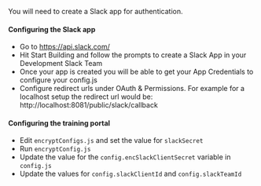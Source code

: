 You will need to create a Slack app for authentication.

#### Configuring the Slack app

- Go to https://api.slack.com/
- Hit Start Building and follow the prompts to create a Slack App in your Development Slack Team
- Once your app is created you will be able to get your App Credentials to configure your config.js
- Configure redirect urls under OAuth & Permissions. For example for a localhost setup the redirect url would be: http://localhost:8081/public/slack/callback

#### Configuring the training portal

- Edit `encryptConfigs.js` and set the value for `slackSecret`
- Run `encryptConfig.js`
- Update the value for the `config.encSlackClientSecret` variable in `config.js`
- Update the values for `config.slackClientId` and `config.slackTeamId`